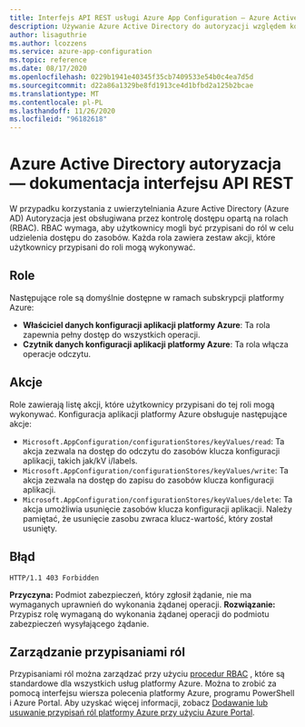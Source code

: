 ```yaml
---
title: Interfejs API REST usługi Azure App Configuration — Azure Active Directory autoryzacja
description: Używanie Azure Active Directory do autoryzacji względem konfiguracji aplikacji platformy Azure przy użyciu interfejsu API REST
author: lisaguthrie
ms.author: lcozzens
ms.service: azure-app-configuration
ms.topic: reference
ms.date: 08/17/2020
ms.openlocfilehash: 0229b1941e40345f35cb7409533e54b0c4ea7d5d
ms.sourcegitcommit: d22a86a1329be8fd1913ce4d1bfbd2a125b2bcae
ms.translationtype: MT
ms.contentlocale: pl-PL
ms.lasthandoff: 11/26/2020
ms.locfileid: "96182618"
---
```

# <a name="azure-active-directory-authorization---rest-api-reference"></a>Azure Active Directory autoryzacja — dokumentacja interfejsu API REST

W przypadku korzystania z uwierzytelniania Azure Active Directory (Azure AD) Autoryzacja jest obsługiwana przez kontrolę dostępu opartą na rolach (RBAC). RBAC wymaga, aby użytkownicy mogli być przypisani do ról w celu udzielenia dostępu do zasobów. Każda rola zawiera zestaw akcji, które użytkownicy przypisani do roli mogą wykonywać.

## <a name="roles"></a>Role

Następujące role są domyślnie dostępne w ramach subskrypcji platformy Azure:

- **Właściciel danych konfiguracji aplikacji platformy Azure**: Ta rola zapewnia pełny dostęp do wszystkich operacji.
- **Czytnik danych konfiguracji aplikacji platformy Azure**: Ta rola włącza operacje odczytu.

## <a name="actions"></a>Akcje

Role zawierają listę akcji, które użytkownicy przypisani do tej roli mogą wykonywać. Konfiguracja aplikacji platformy Azure obsługuje następujące akcje:

- `Microsoft.AppConfiguration/configurationStores/keyValues/read`: Ta akcja zezwala na dostęp do odczytu do zasobów klucza konfiguracji aplikacji, takich jak/kV i/labels.
- `Microsoft.AppConfiguration/configurationStores/keyValues/write`: Ta akcja zezwala na dostęp do zapisu do zasobów klucza konfiguracji aplikacji.
- `Microsoft.AppConfiguration/configurationStores/keyValues/delete`: Ta akcja umożliwia usunięcie zasobów klucza konfiguracji aplikacji. Należy pamiętać, że usunięcie zasobu zwraca klucz-wartość, który został usunięty.

## <a name="error"></a>Błąd

```http
HTTP/1.1 403 Forbidden
```

**Przyczyna:** Podmiot zabezpieczeń, który zgłosił żądanie, nie ma wymaganych uprawnień do wykonania żądanej operacji.
**Rozwiązanie:** Przypisz rolę wymaganą do wykonania żądanej operacji do podmiotu zabezpieczeń wysyłającego żądanie.

## <a name="managing-role-assignments"></a>Zarządzanie przypisaniami ról

Przypisaniami ról można zarządzać przy użyciu [procedur RBAC](../role-based-access-control/overview.md) , które są standardowe dla wszystkich usług platformy Azure. Można to zrobić za pomocą interfejsu wiersza polecenia platformy Azure, programu PowerShell i Azure Portal. Aby uzyskać więcej informacji, zobacz [Dodawanie lub usuwanie przypisań ról platformy Azure przy użyciu Azure Portal](../role-based-access-control/role-assignments-portal.md).